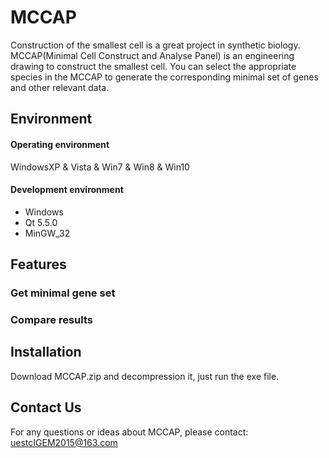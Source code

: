 # MCCAP

Construction of the smallest cell is a great project in synthetic biology. MCCAP(Minimal Cell Construct and Analyse Panel) is an engineering drawing to construct the smallest cell. You can select the appropriate species in the MCCAP to generate the corresponding minimal set of genes and other relevant data.

## Environment

#### Operating environment
WindowsXP & Vista & Win7 & Win8 & Win10

#### Development environment
* Windows
* Qt 5.5.0
* MinGW_32

## Features

### Get minimal gene set
### Compare results

## Installation

Download MCCAP.zip and decompression it, just run the exe file.

## Contact Us

For any questions or ideas about MCCAP, please contact:
uestcIGEM2015@163.com

